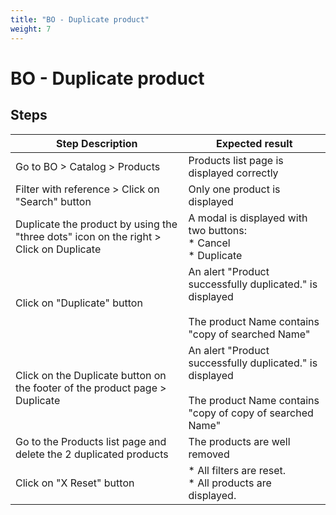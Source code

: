 ```yaml
---
title: "BO - Duplicate product"
weight: 7
---
```


# BO - Duplicate product
## Steps
| Step Description | Expected result |
| ----- | ----- |
| Go to BO > Catalog > Products | Products list page is displayed correctly |
| Filter with reference > Click on "Search" button | Only one product is displayed |
| Duplicate the product by using the "three dots" icon on the right > Click on Duplicate | A modal is displayed with two buttons:<br> * Cancel<br> * Duplicate |
| Click on "Duplicate" button | An alert "Product successfully duplicated." is displayed<br><br>The product Name contains "copy of searched Name" |
| Click on the Duplicate button on the footer of the product page > Duplicate | An alert "Product successfully duplicated." is displayed<br><br>The product Name contains "copy of copy of searched Name" |
| Go to the Products list page and delete the 2 duplicated products | The products are well removed |
| Click on "X Reset" button | * All filters are reset.<br> * All products are displayed. |
